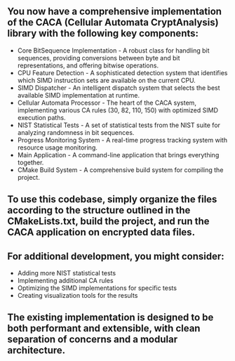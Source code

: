 ## You now have a comprehensive implementation of the CACA (Cellular Automata CryptAnalysis) library with the following key components:

- Core BitSequence Implementation - A robust class for handling bit sequences, providing conversions between byte and bit representations, and offering bitwise operations.
- CPU Feature Detection - A sophisticated detection system that identifies which SIMD instruction sets are available on the current CPU.
- SIMD Dispatcher - An intelligent dispatch system that selects the best available SIMD implementation at runtime.
- Cellular Automata Processor - The heart of the CACA system, implementing various CA rules (30, 82, 110, 150) with optimized SIMD execution paths.
- NIST Statistical Tests - A set of statistical tests from the NIST suite for analyzing randomness in bit sequences.
- Progress Monitoring System - A real-time progress tracking system with resource usage monitoring.
- Main Application - A command-line application that brings everything together.
- CMake Build System - A comprehensive build system for compiling the project.

## To use this codebase, simply organize the files according to the structure outlined in the CMakeLists.txt, build the project, and run the CACA application on encrypted data files.


## For additional development, you might consider:

- Adding more NIST statistical tests
- Implementing additional CA rules
- Optimizing the SIMD implementations for specific tests
- Creating visualization tools for the results

## The existing implementation is designed to be both performant and extensible, with clean separation of concerns and a modular architecture.